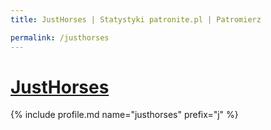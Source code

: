 ```yaml
---
title: JustHorses | Statystyki patronite.pl | Patromierz

permalink: /justhorses
---
```


# [JustHorses](https://patronite.pl/justhorses)

{% include profile.md name="justhorses" prefix="j" %}
